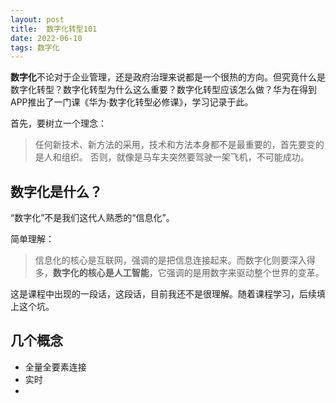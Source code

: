 ```yaml
---
layout: post
title:  数字化转型101
date: 2022-06-10
tags: 数字化  
---
```


**数字化**不论对于企业管理，还是政府治理来说都是一个很热的方向。但究竟什么是数字化转型？数字化转型为什么这么重要？数字化转型应该怎么做？华为在得到APP推出了一门课《华为·数字化转型必修课》，学习记录于此。  

首先，要树立一个理念：  

>任何新技术、新方法的采用，技术和方法本身都不是最重要的，首先要变的是人和组织。
> 否则，就像是马车夫突然要驾驶一架飞机，不可能成功。  

##  数字化是什么？  

“数字化”不是我们这代人熟悉的“信息化”。

简单理解：
>信息化的核心是互联网，强调的是把信息连接起来。而数字化则要深入得多，**数字化的核心是人工智能**，它强调的是用数字来驱动整个世界的变革。

这是课程中出现的一段话，这段话，目前我还不是很理解。随着课程学习，后续填上这个坑。  

##  几个概念  

* 全量全要素连接  
* 实时  
* 